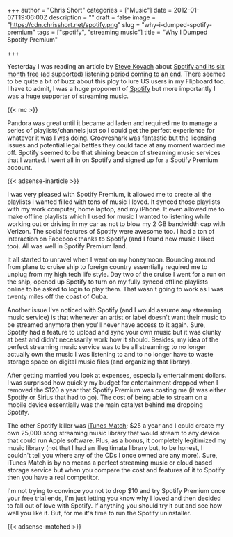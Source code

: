 +++
author = "Chris Short"
categories = ["Music"]
date = 2012-01-07T19:06:00Z
description = ""
draft = false
image = "https://cdn.chrisshort.net/spotify.png"
slug = "why-i-dumped-spotify-premium"
tags = ["spotify", "streaming music"]
title = "Why I Dumped Spotify Premium"

+++

Yesterday I was reading an article by [Steve Kovach](https://plus.google.com/102737788855280055354/) about [Spotify and its six month free (ad supported) listening period coming to an end](http://www.businessinsider.com/spotify-unlimited-streaming-ends-for-some-free-users-2012-1). There seemed to be quite a bit of buzz about this ploy to lure US users in my Flipboard too. I have to admit, I was a huge proponent of [Spotify](http://www.spotify.com/us/) but more importantly I was a huge supporter of streaming music.

{{< mc >}}

Pandora was great until it became ad laden and required me to manage a series of playlists/channels just so I could get the perfect experience for whatever it was I was doing. Grooveshark was fantastic but the licensing issues and potential legal battles they could face at any moment warded me off. Spotify seemed to be that shining beacon of streaming music services that I wanted. I went all in on Spotify and signed up for a Spotify Premium account.

{{< adsense-inarticle >}}

I was very pleased with Spotify Premium, it allowed me to create all the playlists I wanted filled with tons of music I loved. It synced those playlists with my work computer, home laptop, and my iPhone. It even allowed me to make offline playlists which I used for music I wanted to listening while working out or driving in my car as not to blow my 2 GB bandwidth cap with Verizon. The social features of Spotify were awesome too. I had a ton of interaction on Facebook thanks to Spotify (and I found new music I liked too). All was well in Spotify Premium land.

It all started to unravel when I went on my honeymoon. Bouncing around from plane to cruise ship to foreign country essentially required me to unplug from my high tech life style. Day two of the cruise I went for a run on the ship, opened up Spotify to turn on my fully synced offline playlists online to be asked to login to play them. That wasn't going to work as I was twenty miles off the coast of Cuba.

Another issue I've noticed with Spotify (and I would assume any streaming music service) is that whenever an artist or label doesn't want their music to be streamed anymore then you'll never have access to it again. Sure, Spotify had a feature to upload and sync your own music but it was clunky at best and didn't necessarily work how it should. Besides, my idea of the perfect streaming music service was to be all streaming; to no longer actually own the music I was listening to and to no longer have to waste storage space on digital music files (and organizing that library).

After getting married you look at expenses, especially entertainment dollars. I was surprised how quickly my budget for entertainment dropped when I removed the $120 a year that Spotify Premium was costing me (it was either Spotify or Sirius that had to go). The cost of being able to stream on a mobile device essentially was the main catalyst behind me dropping Spotify.

The other Spotify killer was [iTunes Match](http://www.apple.com/itunes/itunes-match/); $25 a year and I could create my own 25,000 song streaming music library that would stream to any device that could run Apple software. Plus, as a bonus, it completely legitimized my music library (not that I had an illegitimate library but, to be honest, I couldn't tell you where any of the CDs I once owned are any more). Sure, iTunes Match is by no means a perfect streaming music or cloud based storage service but when you compare the cost and features of it to Spotify then you have a real competitor.

I'm not trying to convince you not to drop $10 and try Spotify Premium once your free trial ends, I'm just letting you know why I loved and then decided to fall out of love with Spotify. If anything you should try it out and see how well you like it. But, for me it's time to run the Spotify uninstaller.

{{< adsense-matched >}}